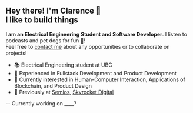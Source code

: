 <h2>Hey there! I'm Clarence 👋<br>I like to build things</h2>

<p><strong>I am an Electrical Engineering Student and Software Developer</strong>. I listen to podcasts and pet dogs for fun 🐶! <br/>
Feel free to <a href="https://clarenceadrian.netlify.app/contact">contact me</a> about any opportunities or to collaborate on projects!</p>

- 📚 Electrical Engineering student at UBC
- 🔭 Experienced in Fullstack Development and Product Development
- 💬 Currently interested in Human-Computer Interaction, Applications of Blockchain, and Product Design
- 💼 Previously at <a href="https://semios.com/">Semios</a>, <a href="https://skyrocket.is/">Skyrocket Digital</a>
<!-- - 🌱 Currently learning -->

<!-- <p>
<img width="450" align="center" src="https://github-readme-stats.vercel.app/api/?username=ad2969&count_private=true&show_icons=true&line_height=22" alt="my-stats" />
<img width="340" align="center" src="https://github-readme-stats.vercel.app/api/top-langs/?username=ad2969&count_private=true&show_icons=true&layout=compact&line_height=27" alt="my-lang-stats" />
</p> -->

<p>-- Currently working on ____?</p>
